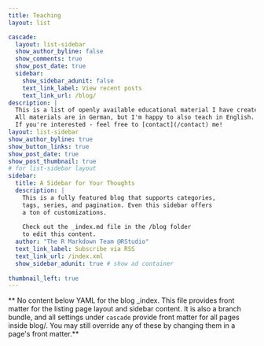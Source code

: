 ```yaml
---
title: Teaching
layout: list

cascade:
  layout: list-sidebar
  show_author_byline: false
  show_comments: true
  show_post_date: true
  sidebar:
    show_sidebar_adunit: false
    text_link_label: View recent posts
    text_link_url: /blog/
description: | 
  This is a list of openly available educational material I have created for courses I have taught over the years. <br>
  All materials are in German, but I'm happy to also teach in English. <br>
  If you're interested - feel free to [contact](/contact) me!
layout: list-sidebar
show_author_byline: true
show_button_links: true
show_post_date: true
show_post_thumbnail: true
# for list-sidebar layout
sidebar: 
  title: A Sidebar for Your Thoughts
  description: |
    This is a fully featured blog that supports categories,
    tags, series, and pagination. Even this sidebar offers 
    a ton of customizations.
    
    Check out the _index.md file in the /blog folder 
    to edit this content. 
  author: "The R Markdown Team @RStudio"
  text_link_label: Subscribe via RSS
  text_link_url: /index.xml
  show_sidebar_adunit: true # show ad container  
  
thumbnail_left: true
---
```


** No content below YAML for the blog _index. This file provides front matter for the listing page layout and sidebar content. It is also a branch bundle, and all settings under `cascade` provide front matter for all pages inside blog/. You may still override any of these by changing them in a page's front matter.**
